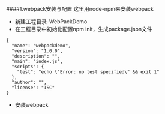 ####1.webpack安装与配置
这里用node-npm来安装webpack
- 新建工程目录-WebPackDemo
- 在工程目录中初始化配置npm init，生成package.json文件
```
{
  "name": "webpackdemo",
  "version": "1.0.0",
  "description": "",
  "main": "index.js",
  "scripts": {
    "test": "echo \"Error: no test specified\" && exit 1"
  },
  "author": "",
  "license": "ISC"
}
```
- 安装webpack
```

```
